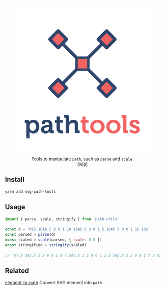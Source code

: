 <p align="center">
  <img alt="SVG Path Tools!" title="SVG Path Tools!" src="logo.svg" width="450">
</p>

<p align="center">
  Tools to manipulate <code>path</code>, such as <code>parse</code> and <code>scale</code>.
  <br />
  [wip]
</p>

## Install

```zsh
yarn add svg-path-tools
```

## Usage

```js
import { parse, scale, stringify } from 'path-utils'

const d = 'M15 10A5 5 0 0 1 10 15A5 5 0 0 1 5 10A5 5 0 0 1 15 10z'
const parsed = parse(d)
const scaled = scale(parsed, { scale: 0.5 })
const stringified = stringify(scaled)

// 'M7.5 5A2.5 2.5 0 0 1 5 7.5A2.5 2.5 0 0 1 2.5 5A2.5 2.5 0 0 1 7.5 5z'
```

## Related

[element-to-path](https://github.com/elrumordelaluz/element-to-path) Convert SVG element into `path`

